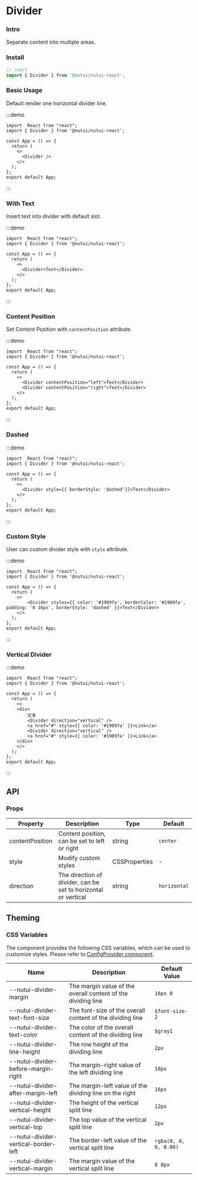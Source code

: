# Divider 

### Intro

Separate content into multiple areas.

### Install

```ts
// react
import { Divider } from '@nutui/nutui-react';
```

### Basic Usage

Default render one horizontal divider line.

:::demo

```tsx
import  React from "react";
import { Divider } from '@nutui/nutui-react';

const App = () => {
  return (
    <>
      <Divider />
    </>
  );
};
export default App;
```
:::


### With Text

Insert text into divider with default slot.

:::demo

```tsx
import  React from "react";
import { Divider } from '@nutui/nutui-react';

const App = () => {
  return (
    <>
      <Divider>Text</Divider>
    </>
  );
};
export default App;
```
:::


### Content Position

Set Content Position with `contentPosition` attribute.

:::demo

```tsx
import  React from "react";
import { Divider } from '@nutui/nutui-react';

const App = () => {
  return (
    <>
      <Divider contentPosition="left">Text</Divider>
      <Divider contentPosition="right">Text</Divider>
    </>
  );
};
export default App;
```
:::


### Dashed


:::demo

```tsx
import  React from "react";
import { Divider } from '@nutui/nutui-react';

const App = () => {
  return (
    <>
      <Divider style={{ borderStyle: 'dashed'}}>Text</Divider>
    </>
  );
};
export default App;
```
:::


### Custom Style

User can custom divider style with `style` attribute.

:::demo

```tsx
import  React from "react";
import { Divider } from '@nutui/nutui-react';

const App = () => {
  return (
    <>
        <Divider styles={{ color: '#1989fa', borderColor: '#1989fa', padding: '0 16px', borderStyle: 'dashed' }}>Text</Divider>
    </>
  );
};
export default App;
```
:::

### Vertical Divider

:::demo

```tsx
import  React from "react";
import { Divider } from '@nutui/nutui-react';

const App = () => {
  return (
    <>
    <div>
        文本
        <Divider direction="vertical" />
        <a href="#" style={{ color: '#1989fa' }}>Link</a>
        <Divider direction="vertical" />
        <a href="#" style={{ color: '#1989fa' }}>Link</a>
    </div>
    </>
  );
};
export default App;
```
:::


## API

### Props

| Property            | Description                       | Type    | Default |
| --------------- | ----------------------------- | ------- | ------ |
| contentPosition | Content position, can be set to left or right   | string  | `center` |
| style          | Modify custom styles                | CSSProperties     | -      |
| direction           | The direction of divider, can be set to horizontal or vertical            | string     | `horizontal`      |


## Theming

### CSS Variables

The component provides the following CSS variables, which can be used to customize styles. Please refer to [ConfigProvider component](#/en-US/component/configprovider).


| Name | Description | Default Value |
| --- | --- | --- |
| --nutui-divider-margin | The margin value of the overall content of the dividing line | `16px 0` |
| --nutui-divider-text-font-size | The font-size of the overall content of the dividing line | `$font-size-2` |
| --nutui-divider-text-color | The color of the overall content of the dividing line | `$gray1` |
| --nutui-divider-line-height | The row height of the dividing line | `2px` |
| --nutui-divider-before-margin-right | The margin-right value of the left dividing line | `16px` |
| --nutui-divider-after-margin-left | The margin-left value of the dividing line on the right | `16px` |
| --nutui-divider-vertical-height | The height of the vertical split line | `12px` |
| --nutui-divider-vertical-top | The top value of the vertical split line | `2px` |
| --nutui-divider-vertical-border-left | The border-left value of the vertical split line | `rgba(0, 0, 0, 0.06)` |
| --nutui-divider-vertical-margin | The margin value of the vertical split line |  `0 8px` |
